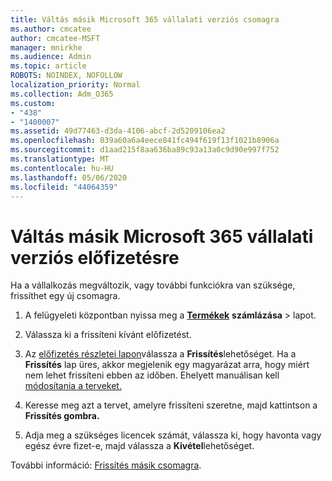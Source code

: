 ```yaml
---
title: Váltás másik Microsoft 365 vállalati verziós csomagra
ms.author: cmcatee
author: cmcatee-MSFT
manager: mnirkhe
ms.audience: Admin
ms.topic: article
ROBOTS: NOINDEX, NOFOLLOW
localization_priority: Normal
ms.collection: Adm_O365
ms.custom:
- "438"
- "1400007"
ms.assetid: 49d77463-d3da-4106-abcf-2d5209106ea2
ms.openlocfilehash: 039a60a6a4eece841fc494f619f13f1021b8906a
ms.sourcegitcommit: d1aad215f8aa636ba89c93a13a0c9d90e997f752
ms.translationtype: MT
ms.contentlocale: hu-HU
ms.lasthandoff: 05/06/2020
ms.locfileid: "44064359"
---
```

# <a name="switch-to-a-different-microsoft-365-for-business-subscription"></a>Váltás másik Microsoft 365 vállalati verziós előfizetésre

Ha a vállalkozás megváltozik, vagy további funkciókra van szüksége, frissíthet egy új csomagra.
  
1. A felügyeleti központban nyissa meg a **[Termékek](https://go.microsoft.com/fwlink/p/?linkid=842054)** **számlázása** \> lapot.

2. Válassza ki a frissíteni kívánt előfizetést.

3. Az [előfizetés részletei lapon](https://admin.microsoft.com/AdminPortal/Home#/subscriptions/webdirect%252F0dbaa202-d590-4529-98c2-a5e2ebaac702)válassza a **Frissítés**lehetőséget.  Ha a **Frissítés** lap üres, akkor megjelenik egy magyarázat arra, hogy miért nem lehet frissíteni ebben az időben. Ehelyett manuálisan kell [módosítania a terveket.](https://docs.microsoft.com/microsoft-365/commerce/subscriptions/change-plans-manually?view=o365-worldwide)

4. Keresse meg azt a tervet, amelyre frissíteni szeretne, majd kattintson a **Frissítés gombra.**

5. Adja meg a szükséges licencek számát, válassza ki, hogy havonta vagy egész évre fizet-e, majd válassza a **Kivétel**lehetőséget.

További információ: [Frissítés másik csomagra](https://docs.microsoft.com/office365/admin/subscriptions-and-billing/upgrade-to-different-plan).
